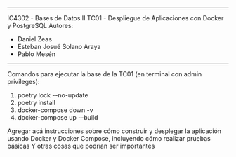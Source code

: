 ---------------------------------------------------------------------------------------
IC4302 - Bases de Datos II
TC01 - Despliegue de Aplicaciones con Docker y PostgreSQL
Autores:
  - Daniel Zeas
  - Esteban Josué Solano Araya
  - Pablo Mesén
---------------------------------------------------------------------------------------

Comandos para ejecutar la base de la TC01 (en terminal con admin privileges):
1. poetry lock --no-update
2. poetry install
3. docker-compose down -v
4. docker-compose up --build

Agregar acá instrucciones sobre cómo construir y desplegar la aplicación usando Docker y Docker Compose,
incluyendo cómo realizar pruebas básicas
Y otras cosas que podrían ser importantes
